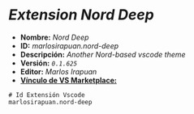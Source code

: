 <!-- Autor: Daniel Benjamin Perez Morales -->
<!-- GitHub: https://github.com/DanielPerezMoralesDev13 -->
<!-- Correo electrónico: danielperezdev@proton.me -->

# ***Extension Nord Deep***

- **Nombre:** *Nord Deep*
- **ID:** *marlosirapuan.nord-deep*
- **Descripción:** *Another Nord-based vscode theme*
- **Versión:** *`0.1.625`*
- **Editor:** *Marlos Irapuan*
- **[Vínculo de VS Marketplace:](https://marketplace.visualstudio.com/items?itemName=marlosirapuan.nord-deep "https://marketplace.visualstudio.com/items?itemName=marlosirapuan.nord-deep")**

```plaintext
# Id Extensión Vscode
marlosirapuan.nord-deep
```
